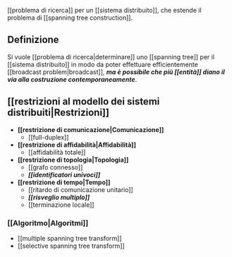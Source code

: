 [[problema di ricerca]] per un [[sistema distribuito]], che estende il problema di [[spanning tree construction]].

## Definizione

Si vuole [[problema di ricerca|determinare]] uno [[spanning tree]] per il [[sistema distribuito]] in modo da poter effettuare efficientemente [[broadcast problem|broadcast]], ***ma è possibile che più [[entità]] diano il via alla costruzione contemporaneamente***.

## [[restrizioni al modello dei sistemi distribuiti|Restrizioni]]

- **[[restrizione di comunicazione|Comunicazione]]**
	- [[full-duplex]]
- **[[restrizione di affidabilità|Affidabilità]]**
	- [[affidabilità totale]]
- **[[restrizione di topologia|Topologia]]**
	- [[grafo connesso]]
	- ***[[identificatori univoci]]***
- **[[restrizione di tempo|Tempo]]**
	- [[ritardo di comunicazione unitario]]
	- ***[[risveglio multiplo]]***
	- [[terminazione locale]]

### [[Algoritmo|Algoritmi]]

- [[multiple spanning tree transform]]
- [[selective spanning tree transform]]
